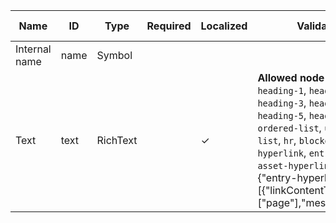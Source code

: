 | Name          | ID   | Type     | Required | Localized | Validations                                                                                                                                                                                                                                                                                  | Help text |
| ------------- | ---- | -------- | -------- | --------- | -------------------------------------------------------------------------------------------------------------------------------------------------------------------------------------------------------------------------------------------------------------------------------------------- | --------- |
| Internal name | name | Symbol   |          |           |                                                                                                                                                                                                                                                                                              |           |
| Text          | text | RichText |          | ✓         | **Allowed node types:** `heading-1`, `heading-2`, `heading-3`, `heading-4`, `heading-5`, `heading-6`, `ordered-list`, `unordered-list`, `hr`, `blockquote`, `hyperlink`, `entry-hyperlink`, `asset-hyperlink`. {"nodes":{"entry-hyperlink":[{"linkContentType":["page"],"message":null}]}}.  |           |